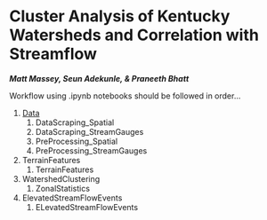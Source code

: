 # Cluster Analysis of Kentucky Watersheds and Correlation with Streamflow

***Matt Massey, Seun Adekunle, & Praneeth Bhatt***


Workflow using .ipynb notebooks should be followed in order...

1. [Data](./Data)
    1. DataScraping_Spatial
    2. DataScraping_StreamGauges
    3. PreProcessing_Spatial
    4. PreProcessing_StreamGauges
2. TerrainFeatures
    1. TerrainFeatures
3. WatershedClustering
    1. ZonalStatistics
4. ElevatedStreamFlowEvents
    1. ELevatedStreamFlowEvents
